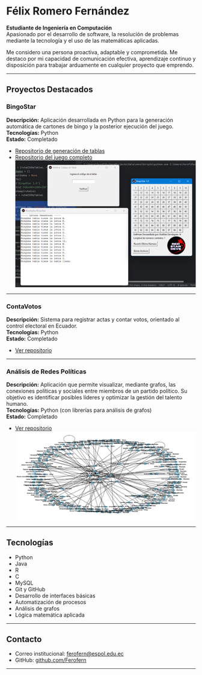# Félix Romero Fernández

**Estudiante de Ingeniería en Computación**  
Apasionado por el desarrollo de software, la resolución de problemas mediante la tecnología y el uso de las matemáticas aplicadas.

Me considero una persona proactiva, adaptable y comprometida. Me destaco por mi capacidad de comunicación efectiva, aprendizaje continuo y disposición para trabajar arduamente en cualquier proyecto que emprendo.

---

## Proyectos Destacados

### BingoStar
**Descripción:** Aplicación desarrollada en Python para la generación automática de cartones de bingo y la posterior ejecución del juego.  
**Tecnologías:** Python  
**Estado:** Completado  
- [Repositorio de generación de tablas](https://github.com/Ferofern/generadorTablasBingo)  
- [Repositorio del juego completo](https://github.com/Ferofern/BingoFacil)
![Captura de pantalla del proyecto](./Captura%20de%20pantalla%202025-05-19%20143410.png)
---

### ContaVotos
**Descripción:** Sistema para registrar actas y contar votos, orientado al control electoral en Ecuador.  
**Tecnologías:** Python  
**Estado:** Completado  
- [Ver repositorio](https://github.com/Ferofern/ContaVotos)

---

### Análisis de Redes Políticas
**Descripción:** Aplicación que permite visualizar, mediante grafos, las conexiones políticas y sociales entre miembros de un partido político. Su objetivo es identificar posibles líderes y optimizar la gestión del talento humano.  
**Tecnologías:** Python (con librerías para análisis de grafos)  
**Estado:** Completado  
- [Ver repositorio](https://github.com/Ferofern/AnalisGrafoPolitica)
![demostracion](./1111111.png)

---

## Tecnologías

- Python  
- Java  
- R  
- C  
- MySQL  
- Git y GitHub  
- Desarrollo de interfaces básicas  
- Automatización de procesos  
- Análisis de grafos  
- Lógica matemática aplicada

---

## Contacto

- Correo institucional: [ferofern@espol.edu.ec](mailto:ferofern@espol.edu.ec)  
- GitHub: [github.com/Ferofern](https://github.com/Ferofern/ferofern)

---



